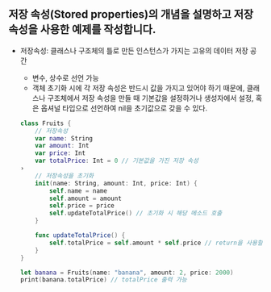 ## 저장 속성(Stored properties)의 개념을 설명하고 저장 속성을 사용한 예제를 작성합니다.

- 저장속성: 클래스나 구조체의 틀로 만든 인스턴스가 가지는 고유의 데이터 저장 공간
    - 변수, 상수로 선언 가능
    - 객체 초기화 시에 각 저장 속성은 반드시 값을 가지고 있어야 하기 때문에, 클래스나 구조체에서 저장 속성을 만들 때 기본값을 설정하거나 생성자에서 설정, 혹은 옵셔널 타입으로 선언하여 nil을 초기값으로 갖을 수 있다.
    
    ```swift
    class Fruits {
        // 저장속성
        var name: String
        var amount: Int
        var price: Int
        var totalPrice: Int = 0 // 기본값을 가진 저장 속성
    ›
        // 저장속성을 초기화
        init(name: String, amount: Int, price: Int) {
            self.name = name
            self.amount = amount
            self.price = price
            self.updateTotalPrice() // 초기화 시 해당 메소드 호출
        }
    
        func updateTotalPrice() {
            self.totalPrice = self.amount * self.price // return을 사용할 필요 없음 !! 업데이트만 시키면 되기 때문
        }
    }
    
    let banana = Fruits(name: "banana", amount: 2, price: 2000)
    print(banana.totalPrice) // totalPrice 출력 가능
    ```